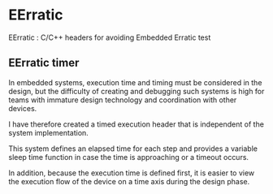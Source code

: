 # EErratic
EErratic : C/C++ headers for avoiding Embedded Erratic test

## EErratic timer

In embedded systems, execution time and timing must be considered in the design, but the difficulty of creating and debugging such systems is high for teams with immature design technology and coordination with other devices.

I have therefore created a timed execution header that is independent of the system implementation.

This system defines an elapsed time for each step and provides a variable sleep time function in case the time is approaching or a timeout occurs.

In addition, because the execution time is defined first, it is easier to view the execution flow of the device on a time axis during the design phase.

